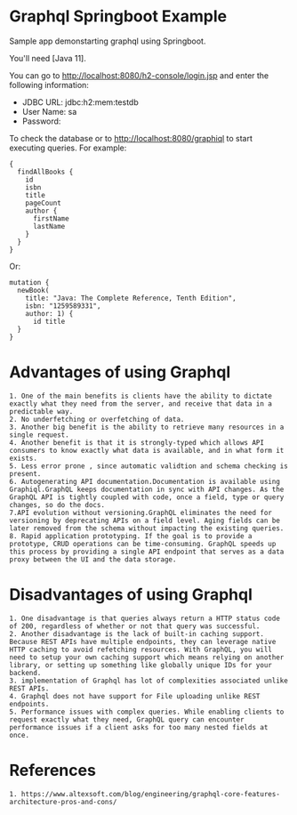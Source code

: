 # Graphql Springboot Example
Sample app demonstarting graphql using Springboot.

You'll need [Java 11].


You can go to [http://localhost:8080/h2-console/login.jsp](http://localhost:8080/h2-console/login.jsp) and enter the following information:
- JDBC URL: jdbc:h2:mem:testdb
- User Name: sa
- Password: <blank>

To check the database or to [http://localhost:8080/graphiql](http://localhost:8080/graphiql) to start executing queries. For example:
```
{
  findAllBooks {
    id
    isbn
    title
    pageCount
    author {
      firstName
      lastName
    }
  }
}
```

Or:
```
mutation {
  newBook(
    title: "Java: The Complete Reference, Tenth Edition", 
    isbn: "1259589331", 
    author: 1) {
      id title
  }
}
```

# Advantages of using Graphql

    1. One of the main benefits is clients have the ability to dictate exactly what they need from the server, and receive that data in a predictable way.
    2. No underfetching or overfetching of data.
    3. Another big benefit is the ability to retrieve many resources in a single request. 
    4. Another benefit is that it is strongly-typed which allows API consumers to know exactly what data is available, and in what form it exists.
    5. Less error prone , since automatic validtion and schema checking is present.
    6. Autogenerating API documentation.Documentation is available using Graphiql.GraphQL keeps documentation in sync with API changes. As the GraphQL API is tightly coupled with code, once a field, type or query changes, so do the docs.
    7.API evolution without versioning.GraphQL eliminates the need for versioning by deprecating APIs on a field level. Aging fields can be later removed from the schema without impacting the existing queries. 
    8. Rapid application prototyping. If the goal is to provide a prototype, CRUD operations can be time-consuming. GraphQL speeds up this process by providing a single API endpoint that serves as a data proxy between the UI and the data storage. 
    
    

# Disadvantages of using Graphql

    1. One disadvantage is that queries always return a HTTP status code of 200, regardless of whether or not that query was successful.
    2. Another disadvantage is the lack of built-in caching support. Because REST APIs have multiple endpoints, they can leverage native HTTP caching to avoid refetching resources. With GraphQL, you will need to setup your own caching support which means relying on another library, or setting up something like globally unique IDs for your backend.
    3. implementation of Graphql has lot of complexities associated unlike REST APIs.
    4. Graphql does not have support for File uploading unlike REST endpoints.
    5. Performance issues with complex queries. While enabling clients to request exactly what they need, GraphQL query can encounter performance issues if a client asks for too many nested fields at once. 


# References

    1. https://www.altexsoft.com/blog/engineering/graphql-core-features-architecture-pros-and-cons/
    
